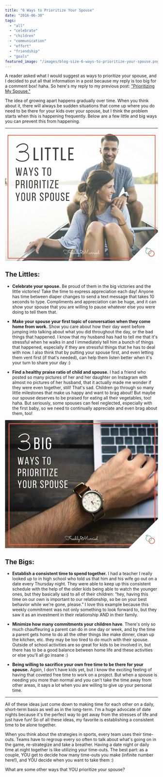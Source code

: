 ```yaml
---
title: "6 Ways to Prioritize Your Spouse"
date: "2016-06-30"
tags:
  - "all"
  - "celebrate"
  - "children"
  - "communication"
  - "effort"
  - "friendship"
  - "goals"
featured_image: "/images/blog-size-6-ways-to-prioritize-your-spouse.png"
---
```


A reader asked what I would suggest as ways to prioritize your spouse, and I decided to put all that information in a post because my reply is too big for a comment box! haha. So here's my reply to my previous post: ["Prioritizing My Spouse."](http://freshlymarried.com/putting-your-spouse-before-children/)

The idea of growing apart happens gradually over time. When you think about it, there will always be sudden situations that come up where you do need to be there for your kids over your spouse, but I think the problem starts when this is happening frequently. Below are a few little and big ways you can prevent this from happening.

* * *

![family isn't it about time, making time for family, making time for spouse, ways to prioritize your spouse, prioritizing your spouse, prioritizing your marriage](/images/blog-size-3-little-ways-to-prioritize-your-spouse.png)

## The Littles:

- **Celebrate your spouse.** Be proud of them in the big victories and the little victories! Take the time to express appreciation each day! Anyone has time between diaper changes to send a text message that takes 10 seconds to type. Compliments and appreciation can be huge, and it can show your spouse that you are willing to pause whatever else you were doing to tell them that.

- **Make your spouse your first topic of conversation when they come home from work.** Show you care about how their day went before jumping into talking about what you did throughout the day, or the bad things that happened. I know that my husband has had to tell me that it's stressful when he walks in and I immediately tell him a bunch of things that happened, especially if they are stressful things that he has to deal with now. I also think that by putting your spouse first, and even letting them vent first (if that's needed), can help them listen better when it's your turn to share your day :)

- **Find a healthy praise ratio of child and spouse.** I had a friend who posted so many pictures of her and her daughter on Instagram with almost no pictures of her husband, that it actually made me wonder if they were even together, still! That's sad. Children go through so many little milestones that make us happy and want to brag about! But maybe our spouse deserves to be praised for eating all their vegetables, too! haha. But seriously, some spouses can feel neglected, especially with the first baby, so we need to continually appreciate and even brag about them, too!

![family isn't it about time, making time for family, making time for spouse, ways to prioritize your spouse, prioritizing your spouse, prioritizing your marriage](/images/blog-size-3-big-ways-to-prioritize-your-spouse.png)

## The Bigs:

- **Establish a consistent time to spend together.** I had a teacher I really looked up to in high school who told us that him and his wife go out on a date every Thursday night. They were able to keep up this consistent schedule with the help of the older kids being able to watch the younger ones, but they basically said to all of their children: “hey, having this time on our own is important to our relationship, so be on your best behavior while we're gone, please.” I love this example because this weekly commitment was not only something to look forward to, but they saw it as an investment in their relationship AND in their family.

- **Minimize how many commitments your children have**. There's only so much chauffeuring a parent can do in one day or week, and by the time a parent gets home to do all the other things like make dinner, clean up the kitchen, etc. they may be too tired to do much with their spouse. Outside of school activities are so great for kids to be involved in, but there has to be a good balance between home life and these activities or else you'll all go insane :)

- **Being willing to sacrifice your own free time to be there for your spouse.** Again, I don't have kids yet, but I know the exciting feeling of having that coveted free time to work on a project. But when a spouse is needing you more than normal and you can't take the time away from other areas, it says a lot when you are willing to give up your personal time.

* * *

All of these ideas just come down to making time for each other on a daily, short-term basis as well as in the long-term. I'm a huge advocate of date nights because it's the perfect way to get away from the stresses of life and just have fun! So of all these ideas, my favorite is establishing a consistent time to be alone together.

When you think about the strategies in sports, every team uses their time-outs. Teams have to regroup every so often to talk about what's going on in the game, re-strategize and take a breather. Having a date night or daily time at night together is like utilizing your time-outs. The best part: as a couple, YOU get to decide how many time-outs you make (infinite number here!), and YOU decide when you want to take them :)

What are some other ways that YOU prioritize your spouse?
